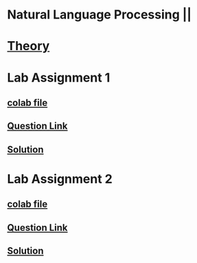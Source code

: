 # Natural Language Processing ||

# [Theory](https://drive.google.com/drive/folders/1H-7OjSH3qUzMSY2PAUAts2fZ0zY0VyP5)


# Lab Assignment 1
## [colab file](https://colab.research.google.com/drive/1fW63JYFASCfJdyMRRYNVioseLSLtTMWG#scrollTo=f9a00733)

## [Question Link](https://docs.google.com/document/d/1GX03WflMn5AcTeMFa_CjTDZ6gbDmiGsc/edit?usp=sharing&ouid=103430974548220325352&rtpof=true&sd=true)
## [Solution](https://colab.research.google.com/drive/1WR0zJ0y19Gb2ycxpa7EDkaT_fMPXF_27?usp=sharing)


# Lab Assignment 2
## [colab file]()

## [Question Link](https://docs.google.com/document/d/1vDRm4WophXI3HeV4NP4bjZmqn0_MSSZ2/edit?usp=sharing&ouid=117980306697681282235&rtpof=true&sd=true)
## [Solution](https://colab.research.google.com/drive/19vE_5y0Xiwh-ZnaqEVZ2AWcHYGZGaK39?usp=sharing)

